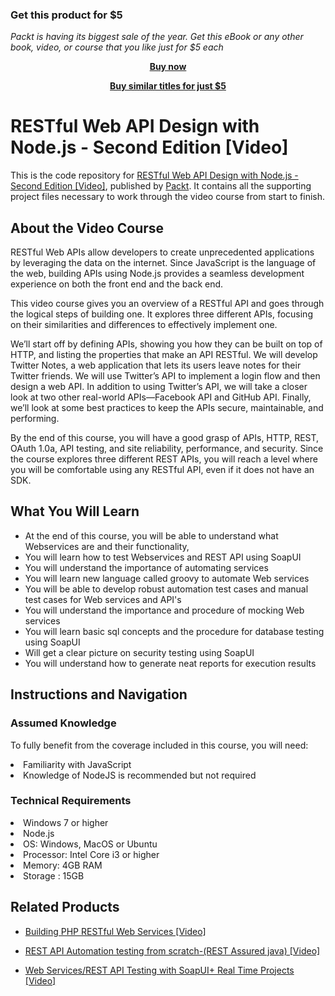 
### Get this product for $5

<i>Packt is having its biggest sale of the year. Get this eBook or any other book, video, or course that you like just for $5 each</i>


<b><p align='center'>[Buy now](https://packt.link/9781785284311)</p></b>


<b><p align='center'>[Buy similar titles for just $5](https://subscription.packtpub.com/search)</p></b>


# RESTful Web API Design with Node.js - Second Edition [Video]
This is the code repository for [RESTful Web API Design with Node.js - Second Edition [Video]](https://www.packtpub.com/web-development/restful-web-api-design-nodejs-second-edition-video?utm_source=github&utm_medium=repository&utm_campaign=9781787120198), published by [Packt](https://www.packtpub.com/?utm_source=github). It contains all the supporting project files necessary to work through the video course from start to finish.
## About the Video Course
RESTful Web APIs allow developers to create unprecedented applications by leveraging the data on the internet. Since JavaScript is the language of the web, building APIs using Node.js provides a seamless development experience on both the front end and the back end.

This video course gives you an overview of a RESTful API and goes through the logical steps of building one. It explores three different APIs, focusing on their similarities and differences to effectively implement one.

We’ll start off by defining APIs, showing you how they can be built on top of HTTP, and listing the properties that make an API RESTful. We will develop Twitter Notes, a web application that lets its users leave notes for their Twitter friends. We will use Twitter’s API to implement a login flow and then design a web API. In addition to using Twitter’s API, we will take a closer look at two other real-world APIs—Facebook API and GitHub API. Finally, we’ll look at some best practices to keep the APIs secure, maintainable, and performing.

By the end of this course, you will have a good grasp of APIs, HTTP, REST, OAuth 1.0a, API testing, and site reliability, performance, and security. Since the course explores three different REST APIs, you will reach a level where you will be comfortable using any RESTful API, even if it does not have an SDK.

<H2>What You Will Learn</H2>
<DIV class=book-info-will-learn-text>
<UL>
<LI>At the end of this course, you will be able to understand what Webservices are and their functionality, 
<LI>You will learn how to test Webservices and REST API using SoapUI 
<LI>You will understand the importance of automating services 
<LI>You will learn new language called groovy to automate Web services 
<LI>You will be able to develop robust automation test cases and manual test cases for Web services and API's 
<LI>You will understand the importance and procedure of mocking Web services 
<LI>You will learn basic sql concepts and the procedure for database testing using SoapUI 
<LI>Will get a clear picture on security testing using SoapUI 
<LI>You will understand how to generate neat reports for execution results </LI></UL></DIV>

## Instructions and Navigation
### Assumed Knowledge
To fully benefit from the coverage included in this course, you will need:<br/>
<LI>Familiarity with JavaScript
<LI>Knowledge of NodeJS is recommended but not required
  
### Technical Requirements

<LI>Windows 7 or higher
<LI>Node.js
<LI>OS: Windows, MacOS or Ubuntu
<LI>Processor: Intel Core i3 or higher
<LI>Memory: 4GB RAM
<LI>Storage : 15GB 



## Related Products
* [Building PHP RESTful Web Services [Video]](https://www.packtpub.com/application-development/building-php-restful-web-services-video?utm_source=github&utm_medium=repository&utm_campaign=9781788291767)

* [REST API Automation testing from scratch-(REST Assured java) [Video]](https://www.packtpub.com/web-development/rest-api-automation-testing-scratch-rest-assured-java-video?utm_source=github&utm_medium=repository&utm_campaign=9781789133813)

* [Web Services/REST API Testing with SoapUI+ Real Time Projects [Video]](https://www.packtpub.com/application-development/webservicesrest-api-testing-soapui-real-time-projects?utm_source=github&utm_medium=repository&utm_campaign=9781789134926)


